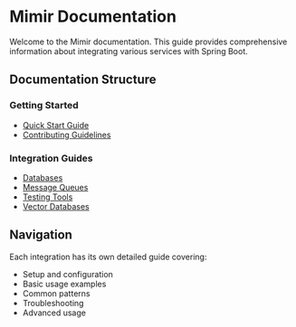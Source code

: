 # Mimir Documentation

Welcome to the Mimir documentation. This guide provides comprehensive information about integrating various services with Spring Boot.

## Documentation Structure

### Getting Started
- [Quick Start Guide](quick-start.md)
- [Contributing Guidelines](contributing.md)

### Integration Guides
- [Databases](databases/README.md)
- [Message Queues](messaging/README.md)
- [Testing Tools](testing/README.md)
- [Vector Databases](vector-databases/README.md)

## Navigation

Each integration has its own detailed guide covering:
- Setup and configuration
- Basic usage examples
- Common patterns
- Troubleshooting
- Advanced usage